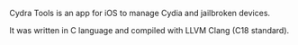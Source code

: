 Cydra Tools is an app for iOS to manage Cydia and jailbroken devices.

It was written in C language and compiled with LLVM Clang (C18 standard).
